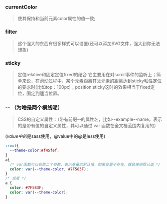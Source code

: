 ### currentColor

>使其保持和当前元素color属性的值一致;

### filter

>这个强大的东西有很多样式可以设置(还可以添加SVG文件，强大到你无法想象)

### sticky

>定位relative和固定定位fixed的结合
它主要用在对scroll事件的监听上；简单来说，在滑动过程中，某个元素距离其父元素的距离达到sticky粘性定位的要求时(比如top：100px)；position:sticky这时的效果相当于fixed定位，固定到适当位置。

### -- （为啥是两个横线呢）
>CSS的自定义属性：（带有前缀--的属性名，比如--example--name，表示的是带有值的自定义属性，其可以通过 var 函数在全文档范围内复用的）

($value中的$是sass使用，@value中的@是less使用)
```css
:root{
  --theme-color:#f45fef;
}
a{
  /* var函数可以有第二个参数，表示变量的默认值，如果变量不存在，就会使用默认值 */
  color: var(--theme-color, #7F583F);
}
/* 或者 */
a {
  color: #7F583F;
  color: var(--theme-color);
}
```